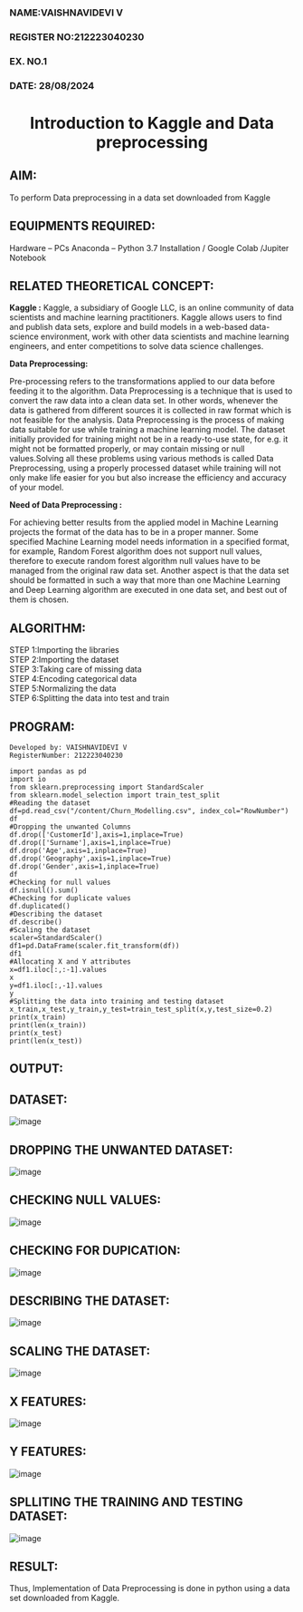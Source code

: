 <H3>NAME:VAISHNAVIDEVI V</H3>
<H3>REGISTER NO:212223040230</H3>
<H3>EX. NO.1</H3>
<H3>DATE: 28/08/2024</H3>
<H1 ALIGN =CENTER> Introduction to Kaggle and Data preprocessing</H1>

## AIM:

To perform Data preprocessing in a data set downloaded from Kaggle

## EQUIPMENTS REQUIRED:
Hardware – PCs
Anaconda – Python 3.7 Installation / Google Colab /Jupiter Notebook

## RELATED THEORETICAL CONCEPT:

**Kaggle :**
Kaggle, a subsidiary of Google LLC, is an online community of data scientists and machine learning practitioners. Kaggle allows users to find and publish data sets, explore and build models in a web-based data-science environment, work with other data scientists and machine learning engineers, and enter competitions to solve data science challenges.

**Data Preprocessing:**

Pre-processing refers to the transformations applied to our data before feeding it to the algorithm. Data Preprocessing is a technique that is used to convert the raw data into a clean data set. In other words, whenever the data is gathered from different sources it is collected in raw format which is not feasible for the analysis.
Data Preprocessing is the process of making data suitable for use while training a machine learning model. The dataset initially provided for training might not be in a ready-to-use state, for e.g. it might not be formatted properly, or may contain missing or null values.Solving all these problems using various methods is called Data Preprocessing, using a properly processed dataset while training will not only make life easier for you but also increase the efficiency and accuracy of your model.

**Need of Data Preprocessing :**

For achieving better results from the applied model in Machine Learning projects the format of the data has to be in a proper manner. Some specified Machine Learning model needs information in a specified format, for example, Random Forest algorithm does not support null values, therefore to execute random forest algorithm null values have to be managed from the original raw data set.
Another aspect is that the data set should be formatted in such a way that more than one Machine Learning and Deep Learning algorithm are executed in one data set, and best out of them is chosen.


## ALGORITHM:
STEP 1:Importing the libraries<BR>
STEP 2:Importing the dataset<BR>
STEP 3:Taking care of missing data<BR>
STEP 4:Encoding categorical data<BR>
STEP 5:Normalizing the data<BR>
STEP 6:Splitting the data into test and train<BR>

##  PROGRAM:
```
Developed by: VAISHNAVIDEVI V
RegisterNumber: 212223040230

import pandas as pd
import io
from sklearn.preprocessing import StandardScaler
from sklearn.model_selection import train_test_split
#Reading the dataset
df=pd.read_csv("/content/Churn_Modelling.csv", index_col="RowNumber")
df
#Dropping the unwanted Columns
df.drop(['CustomerId'],axis=1,inplace=True)
df.drop(['Surname'],axis=1,inplace=True)
df.drop('Age',axis=1,inplace=True)
df.drop('Geography',axis=1,inplace=True)
df.drop('Gender',axis=1,inplace=True)
df
#Checking for null values
df.isnull().sum()
#Checking for duplicate values
df.duplicated()
#Describing the dataset
df.describe()
#Scaling the dataset
scaler=StandardScaler()
df1=pd.DataFrame(scaler.fit_transform(df))
df1
#Allocating X and Y attributes
x=df1.iloc[:,:-1].values
x
y=df1.iloc[:,-1].values
y
#Splitting the data into training and testing dataset
x_train,x_test,y_train,y_test=train_test_split(x,y,test_size=0.2)
print(x_train)
print(len(x_train))
print(x_test)
print(len(x_test))
```
## OUTPUT:
<h2>DATASET:</h2>


   ![image](https://github.com/user-attachments/assets/8d07f755-b826-4075-8731-44d75fa563c9)

<h2>DROPPING THE UNWANTED DATASET:</h2>

![image](https://github.com/user-attachments/assets/2c860088-1306-4431-b1b7-2778376aff1b)

<h2>CHECKING NULL VALUES:</h2>

 ![image](https://github.com/user-attachments/assets/1104f6c0-a5ae-4790-bed8-c73cfa253424)

<h2> CHECKING FOR DUPICATION:</h2>

![image](https://github.com/user-attachments/assets/94d57958-a19d-472c-97b6-a3aea9e12102)
<h2>DESCRIBING THE DATASET:</h2>

![image](https://github.com/user-attachments/assets/0324e424-d3c1-4eae-aa08-bb56082fa2b3)

<h2>SCALING THE DATASET:</h2>

![image](https://github.com/user-attachments/assets/6d0031b1-0302-4b63-b39b-f94c243e10f3)

<h2>X FEATURES:</h2>

![image](https://github.com/user-attachments/assets/4742516f-831c-4603-b1b2-67878017dd6b)

<h2>Y FEATURES:</h2>

![image](https://github.com/user-attachments/assets/5fac48a6-ff08-4e23-9e97-6b0f6243771c)

<h2> SPLLITING THE TRAINING AND TESTING DATASET:</h2>

![image](https://github.com/user-attachments/assets/358071a3-9d93-4935-bcce-4a60087b7648)

## RESULT:
Thus, Implementation of Data Preprocessing is done in python  using a data set downloaded from Kaggle.



